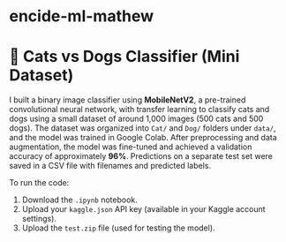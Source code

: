 # encide-ml-mathew
# 🐾 Cats vs Dogs Classifier (Mini Dataset)

I built a binary image classifier using **MobileNetV2**, a pre-trained convolutional neural network, with transfer learning to classify cats and dogs using a small dataset of around 1,000 images (500 cats and 500 dogs). The dataset was organized into `Cat/` and `Dog/` folders under `data/`, and the model was trained in Google Colab. After preprocessing and data augmentation, the model was fine-tuned and achieved a validation accuracy of approximately **96%**. Predictions on a separate test set were saved in a CSV file with filenames and predicted labels.

To run the code:
1. Download the `.ipynb` notebook.
2. Upload your `kaggle.json` API key (available in your Kaggle account settings).
3. Upload the `test.zip` file (used for testing the model).
